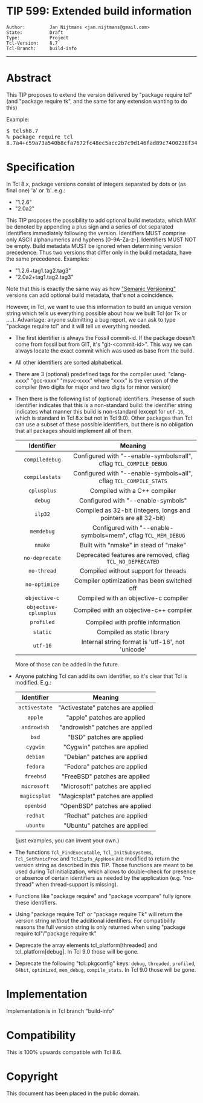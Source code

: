 # TIP 599: Extended build information
	Author:         Jan Nijtmans <jan.nijtmans@gmail.com>
	State:          Draft
	Type:           Project
	Tcl-Version:    8.7
	Tcl-Branch:     build-info
-----
# Abstract

This TIP proposes to extend the version delivered by "package require tcl"
(and "package require tk", and the same for any extension wanting to do this)

Example:
<pre>
$ tclsh8.7
% package require tcl
8.7a4+c59a73a540b8cfa7672fc48ec5acc2b7c9d146fad89c7400238f34886dca31e7.clang-1200.utf16
</pre>   

# Specification

In Tcl 8.x, package versions consist of integers separated by dots or (as final one) 'a' or 'b'.
e.g.:

* "1.2.6"
* "2.0a2"

This TIP proposes the possibility to add optional build metadata, which MAY be denoted by
appending a plus sign and a series of dot separated identifiers immediately following the
version. Identifiers MUST comprise only ASCII alphanumerics and hyphens [0-9A-Za-z-].
Identifiers MUST NOT be empty. Build metadata MUST be ignored when determining version precedence.
Thus two versions that differ only in the build metadata, have the same precedence. Examples:

* "1.2.6+tag1.tag2.tag3"
* "2.0a2+tag1.tag2.tag3"

Note that this is exactly the same way as how ["Semanic Versioning"](https://semver.org/#spec-item-10) versions
can add optional build metadata, that's not a coincidence.

However, in Tcl, we want to use this information to build an unique version string which tells
us everything possible about how we built Tcl (or Tk or ....). Advantage: anyone submitting
a bug report, we can ask to type "package require tcl" and it will tell us everything needed.

* The first identifier is always the Fossil commit-id. If the package doesn't come from fossil
  but from GIT, it's "git-&lt;commit-id&gt;". This way we can always locate the exact commit which
  was used as base from the build.
* All other identifiers are sorted alphabetical.
* There are 3 (optional) predefined tags for the compiler used:
   "clang-xxxx"
   "gcc-xxxx"
   "msvc-xxxx"
  where "xxxx" is the version of the compiler (two digits for major and two digits for minor version)
* Then there is the following list of (optional) identifiers. Presense of such identifier indicates
  that this is a non-standard build: the identifier string indicates what manner this
  build is non-standard (except for `utf-16`, which is standard in Tcl 8.x but not in Tcl 9.0).
  Other packages than Tcl can use a subset of these possible identifiers, but there is no obligation
  that all packages should implement all of them.

  | Identifier  | Meaning |
  |:-------:|:----------------:|
  | `compiledebug` | Configured with "--enable-symbols=all", cflag `TCL_COMPILE_DEBUG` |
  | `compilestats`  | Configured with "--enable-symbols=all", cflag `TCL_COMPILE_STATS` |
  | `cplusplus`  | Compiled with a C++ compiler |
  | `debug`  | Configured with "--enable-symbols"|
  | `ilp32`  | Compiled as 32-bit (integers, longs and pointers are all 32-bit) |
  | `memdebug`  | Configured with "--enable-symbols=mem", cflag `TCL_MEM_DEBUG` |
  | `nmake`  | Built with "nmake" in stead of "make"|
  | `no-deprecate`  | Deprecated features are removed, cflag `TCL_NO_DEPRECATED` |
  | `no-thread`  | Compiled without support for threads |
  | `no-optimize`  | Compiler optimization has been switched off |
  | `objective-c`  | Compiled with an objective-c compiler |
  | `objective-cplusplus`  | Compiled with an objective-c++ compiler |
  | `profiled`  | Compiled with profile information |
  | `static`  | Compiled as static library |
  | `utf-16`  | Internal string format is 'utf-16', not 'unicode' |

  More of those can be added in the future.

* Anyone patching Tcl can add its own identifier, so it's clear that
  Tcl is modified. E.g.:

  | Identifier  | Meaning |
  |:-------:|:----------------:|
  | `activestate` | "Activestate" patches are applied |
  | `apple`   | "apple" patches are applied |
  | `androwish`| "androwish" patches are applied |
  | `bsd`     | "BSD" patches are applied |
  | `cygwin`  | "Cygwin" patches are applied |
  | `debian`  | "Debian" patches are applied |
  | `fedora`  | "Fedora" patches are applied |
  | `freebsd` | "FreeBSD" patches are applied |
  | `microsoft` | "Microsoft" patches are applied |
  | `magicsplat` | "Magicsplat" patches are applied |
  | `openbsd` | "OpenBSD" patches are applied |
  | `redhat`  | "Redhat" patches are applied |
  | `ubuntu`  | "Ubuntu" patches are applied |

  (just examples, you can invent your own.)

* The functions `Tcl_FindExecutable`, `Tcl_InitSubsystems`, `Tcl_SetPanicProc` and
  `TclZipfs_AppHook` are modified to return the version string as described in this
  TIP. Those functions are meant to be used during Tcl initialization, which allows
  to double-check for presence or absence of certain identifiers as needed by the
  application (e.g. "no-thread" when thread-support is missing).

* Functions like "package require" and "package vcompare" fully ignore these identifiers.

* Using "package require Tcl" or "package require Tk" will return the version string
  _without_ the additional identifiers. For compatibility reasons the full version
  string is only returned when using "package require tcl"/"package require tk"

* Deprecate the array elements tcl_platform[threaded] and tcl_platform[debug].
  In Tcl 9.0 those will be gone.

* Deprecate the following "tcl::pkgconfig" keys: `debug`, `threaded`, `profiled`,
  `64bit`, `optimized`, `mem_debug`, `compile_stats`. In Tcl 9.0 those will be gone.

# Implementation

Implementation is in Tcl branch "build-info"

# Compatibility

This is 100% upwards compatible with Tcl 8.6.

# Copyright

This document has been placed in the public domain.
